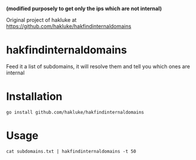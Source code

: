 **(modified purposely to get only the ips which are not internal)**

Original project of hakluke at https://github.com/hakluke/hakfindinternaldomains

# hakfindinternaldomains
Feed it a list of subdomains, it will resolve them and tell you which ones are internal

# Installation

```
go install github.com/hakluke/hakfindinternaldomains
```

# Usage

```
cat subdomains.txt | hakfindinternaldomains -t 50
```
